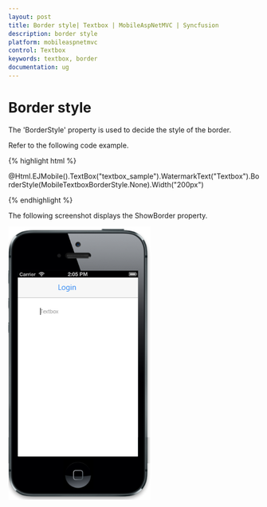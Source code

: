 ```yaml
---
layout: post
title: Border style| Textbox | MobileAspNetMVC | Syncfusion
description: border style
platform: mobileaspnetmvc
control: Textbox
keywords: textbox, border
documentation: ug
---
```


# Border style

The 'BorderStyle' property is used to decide the style of the border.

Refer to the following code example.

{% highlight html %}

   @Html.EJMobile().TextBox("textbox_sample").WatermarkText("Textbox").BorderStyle(MobileTextboxBorderStyle.None).Width("200px")

{% endhighlight %}

The following screenshot displays the ShowBorder property.

![](Border-support_images/Border-support_img1.png)



